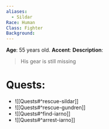 ```yaml
---
aliases:
  - Sildar
Race: Human
Class: Fighter
Background:
---
```

**Age**: 55 years old.
**Accent**: 
**Description**: 

> His gear is still missing
# Quests:
*  ![[Quests#^rescue-sildar]]
* ![[Quests#^rescue-gundren]]
* ![[Quests#^find-iarno]]
* ![[Quests#^arrest-iarno]]